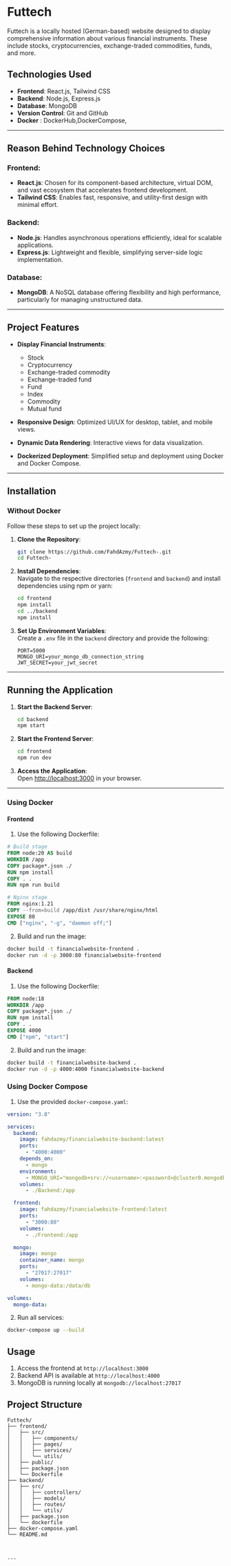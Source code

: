 # Futtech

Futtech is a locally hosted (German-based) website designed to display comprehensive information about various financial instruments. These include stocks, cryptocurrencies, exchange-traded commodities, funds, and more.

## Technologies Used

- **Frontend**: React.js, Tailwind CSS
- **Backend**: Node.js, Express.js
- **Database**: MongoDB
- **Version Control**: Git and GitHub
- **Docker** : DockerHub,DockerCompose,

---

## Reason Behind Technology Choices

### Frontend:

- **React.js**: Chosen for its component-based architecture, virtual DOM, and vast ecosystem that accelerates frontend development.
- **Tailwind CSS**: Enables fast, responsive, and utility-first design with minimal effort.

### Backend:

- **Node.js**: Handles asynchronous operations efficiently, ideal for scalable applications.
- **Express.js**: Lightweight and flexible, simplifying server-side logic implementation.

### Database:

- **MongoDB**: A NoSQL database offering flexibility and high performance, particularly for managing unstructured data.

---

## Project Features

- **Display Financial Instruments**:

  - Stock
  - Cryptocurrency
  - Exchange-traded commodity
  - Exchange-traded fund
  - Fund
  - Index
  - Commodity
  - Mutual fund

- **Responsive Design**: Optimized UI/UX for desktop, tablet, and mobile views.
- **Dynamic Data Rendering**: Interactive views for data visualization.
- **Dockerized Deployment**: Simplified setup and deployment using Docker and Docker Compose.

---

## Installation

### Without Docker

Follow these steps to set up the project locally:

1. **Clone the Repository**:

   ```bash
   git clone https://github.com/FahdAzmy/Futtech-.git
   cd Futtech-
   ```

2. **Install Dependencies**:  
   Navigate to the respective directories (`frontend` and `backend`) and install dependencies using npm or yarn:

   ```bash
   cd frontend
   npm install
   cd ../backend
   npm install
   ```

3. **Set Up Environment Variables**:  
   Create a `.env` file in the `backend` directory and provide the following:
   ```env
   PORT=5000
   MONGO_URI=your_mongo_db_connection_string
   JWT_SECRET=your_jwt_secret
   ```

---

## Running the Application

1. **Start the Backend Server**:

   ```bash
   cd backend
   npm start
   ```

2. **Start the Frontend Server**:

   ```bash
   cd frontend
   npm run dev
   ```

3. **Access the Application**:  
   Open [http://localhost:3000](http://localhost:3000) in your browser.

---

### Using Docker

#### Frontend

1. Use the following Dockerfile:

```dockerfile
# Build stage
FROM node:20 AS build
WORKDIR /app
COPY package*.json ./
RUN npm install
COPY . .
RUN npm run build

# Nginx stage
FROM nginx:1.21
COPY --from=build /app/dist /usr/share/nginx/html
EXPOSE 80
CMD ["nginx", "-g", "daemon off;"]
```

2. Build and run the image:

```bash
docker build -t financialwebsite-frontend .
docker run -d -p 3000:80 financialwebsite-frontend
```

#### Backend

1. Use the following Dockerfile:

```dockerfile
FROM node:18
WORKDIR /app
COPY package*.json ./
RUN npm install
COPY . .
EXPOSE 4000
CMD ["npm", "start"]
```

2. Build and run the image:

```bash
docker build -t financialwebsite-backend .
docker run -d -p 4000:4000 financialwebsite-backend
```

### Using Docker Compose

1. Use the provided `docker-compose.yaml`:

```yaml
version: "3.8"

services:
  backend:
    image: fahdazmy/financialwebsite-backend:latest
    ports:
      - "4000:4000"
    depends_on:
      - mongo
    environment:
      - MONGO_URI="mongodb+srv://<username>:<password>@cluster0.mongodb.net"
    volumes:
      - ./Backend:/app

  frontend:
    image: fahdazmy/financialwebsite-frontend:latest
    ports:
      - "3000:80"
    volumes:
      - ./Frontend:/app

  mongo:
    image: mongo
    container_name: mongo
    ports:
      - "27017:27017"
    volumes:
      - mongo-data:/data/db

volumes:
  mongo-data:
```

2. Run all services:

```bash
docker-compose up --build
```

## Usage

1. Access the frontend at `http://localhost:3000`
2. Backend API is available at `http://localhost:4000`
3. MongoDB is running locally at `mongodb://localhost:27017`

## Project Structure

```
Futtech/
├── frontend/
│   ├── src/
│   │   ├── components/
│   │   ├── pages/
│   │   ├── services/
│   │   └── utils/
│   ├── public/
│   ├── package.json
│   └── Dockerfile
├── backend/
│   ├── src/
│   │   ├── controllers/
│   │   ├── models/
│   │   ├── routes/
│   │   └── utils/
│   ├── package.json
│   └── dockerfile
├── docker-compose.yaml
└── README.md



---
```
